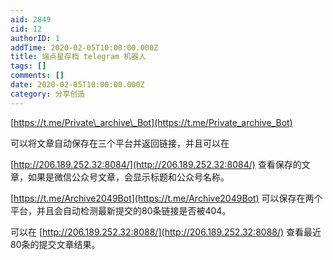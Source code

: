 ```yaml
---
aid: 2849
cid: 12
authorID: 1
addTime: 2020-02-05T10:00:00.000Z
title: 端点星存档 telegram 机器人
tags: []
comments: []
date: 2020-02-05T10:00:00.000Z
category: 分享创造
---
```


[https://t.me/Private\_archive\_Bot](https://t.me/Private_archive_Bot)

可以将文章自动保存在三个平台并返回链接，并且可以在

[http://206.189.252.32:8084/](http://206.189.252.32:8084/) 查看保存的文章，如果是微信公众号文章，会显示标题和公众号名称。

[https://t.me/Archive2049Bot](https://t.me/Archive2049Bot) 可以保存在两个平台，并且会自动检测最新提交的80条链接是否被404。

可以在 [http://206.189.252.32:8088/](http://206.189.252.32:8088/) 查看最近80条的提交文章结果。
